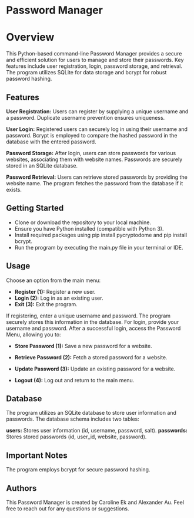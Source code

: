 # Password Manager
# Overview
This Python-based command-line Password Manager provides a secure and efficient solution for users to manage and store their passwords. Key features include user registration, login, password storage, and retrieval. The program utilizes SQLite for data storage and bcrypt for robust password hashing.

## Features
**User Registration:** Users can register by supplying a unique username and a password. Duplicate username prevention ensures uniqueness.

**User Login:** Registered users can securely log in using their username and password. Bcrypt is employed to compare the hashed password in the database with the entered password.

**Password Storage:** After login, users can store passwords for various websites, associating them with website names. Passwords are securely stored in an SQLite database.

**Password Retrieval:** Users can retrieve stored passwords by providing the website name. The program fetches the password from the database if it exists.

## Getting Started
- Clone or download the repository to your local machine.
- Ensure you have Python installed (compatible with Python 3).
- Install required packages using pip install pycryptodome and pip install bcrypt.
- Run the program by executing the main.py file in your terminal or IDE.
## Usage
Choose an option from the main menu:

- **Register (1):** Register a new user.
- **Login (2):** Log in as an existing user.
- **Exit (3):** Exit the program.
  
If registering, enter a unique username and password. The program securely stores this information in the database. For login, provide your username and password. After a successful login, access the Password Menu, allowing you to:

- **Store Password (1):** Save a new password for a website.

- **Retrieve Password (2):** Fetch a stored password for a website.

- **Update Password (3):** Update an existing password for a website.

- **Logout (4):** Log out and return to the main menu.

## Database
The program utilizes an SQLite database to store user information and passwords. The database schema includes two tables:

**users:** Stores user information (id, username, password, salt).
**passwords:** Stores stored passwords (id, user_id, website, password).

## Important Notes
The program employs bcrypt for secure password hashing.

## Authors
This Password Manager is created by Caroline Ek and Alexander Au. Feel free to reach out for any questions or suggestions.

